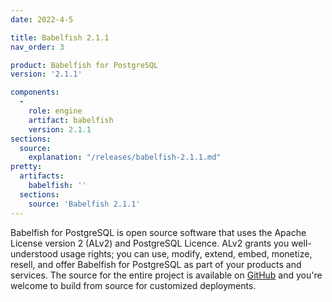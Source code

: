 ```yaml
---
date: 2022-4-5

title: Babelfish 2.1.1
nav_order: 3

product: Babelfish for PostgreSQL
version: '2.1.1'

components:
  -
    role: engine
    artifact: babelfish
    version: 2.1.1
sections:
  source:
    explanation: "/releases/babelfish-2.1.1.md"
pretty:
  artifacts:
    babelfish: ''
  sections:
    source: 'Babelfish 2.1.1'
---
```


Babelfish for PostgreSQL is open source software that uses the Apache License version 2 (ALv2) and PostgreSQL Licence. ALv2 grants you well-understood usage rights; you can use, modify, extend, embed, monetize, resell, and offer Babelfish for PostgreSQL as part of your products and services. The source for the entire project is available on [GitHub](https://github.com/babelfish-for-postgresql) and you're welcome to build from source for customized deployments. 
